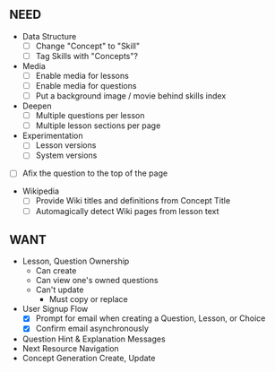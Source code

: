 NEED
----

+ Data Structure
  - [ ] Change "Concept" to "Skill"
  - [ ] Tag Skills with "Concepts"?
+ Media
  - [ ] Enable media for lessons
  - [ ] Enable media for questions
  - [ ] Put a background image / movie behind skills index
+ Deepen
  - [ ] Multiple questions per lesson
  - [ ] Multiple lesson sections per page
+ Experimentation
  - [ ] Lesson versions
  - [ ] System versions
+ [ ] Afix the question to the top of the page
+ Wikipedia
  - [ ] Provide Wiki titles and definitions from Concept Title
  - [ ] Automagically detect Wiki pages from lesson text

WANT
----

+ Lesson, Question Ownership
  - Can create
  - Can view one's owned questions
  - Can't update
    * Must copy or replace
+ User Signup Flow
  - [x] Prompt for email when creating a Question, Lesson, or Choice
  - [x] Confirm email asynchronously
+ Question Hint & Explanation Messages
+ Next Resource Navigation
+ Concept Generation Create, Update
